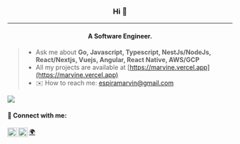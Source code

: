 <h3 align="center">
  Hi 👋 
</h3>
<hr>
<h4 align="center">
   A Software Engineer.
</h4>

>* Ask me about **Go, Javascript, Typescript, NestJs/NodeJs, React/Nextjs, Vuejs, Angular, React Native, AWS/GCP**
>* All my projects are available at [https://marvine.vercel.app](https://marvine.vercel.app) 
>* ✉️ How to reach me: [espiramarvin@gmail.com](espiramarvin@gmail.com) 
 

<img align="left" src="https://github-readme-stats.vercel.app/api?username=EspiraMarvin&show_icons=true&hide_border=true" />

<br>

#### 🤝 Connect with me:
 
<a href="https://www.linkedin.com/in/marvin-espira-192348153//"><img align="left" src="https://raw.githubusercontent.com/yushi1007/yushi1007/main/images/linkedin.svg" alt="Yu Shi | LinkedIn" width="21px"/></a>

<a href="https://x.com/marvinespirah"><img align="left" src="https://github.com/shikhar1020jais1/Git-Social/blob/master/Icons/Twitter.png" alt="Yu Shi | Twitter" width="21px"/></a>

<a href="https://marvine.vercel.app/">🌍️</a>
 

